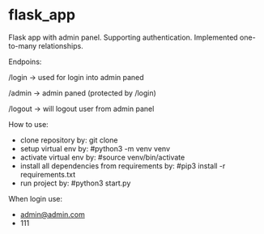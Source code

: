 # flask_app
Flask app with admin panel. Supporting authentication. Implemented one-to-many relationships.


Endpoins:

/login -> used for login into admin paned

/admin -> admin paned (protected by /login)

/logout -> will logout user from admin panel


How to use:

- clone repository by: git clone
- setup virtual env by: #python3 -m venv venv
- activate virtual env by: #source venv/bin/activate
- install all dependencies from requirements by: #pip3 install -r requirements.txt
- run project by: #python3 start.py

When login use:

- admin@admin.com
- 111
